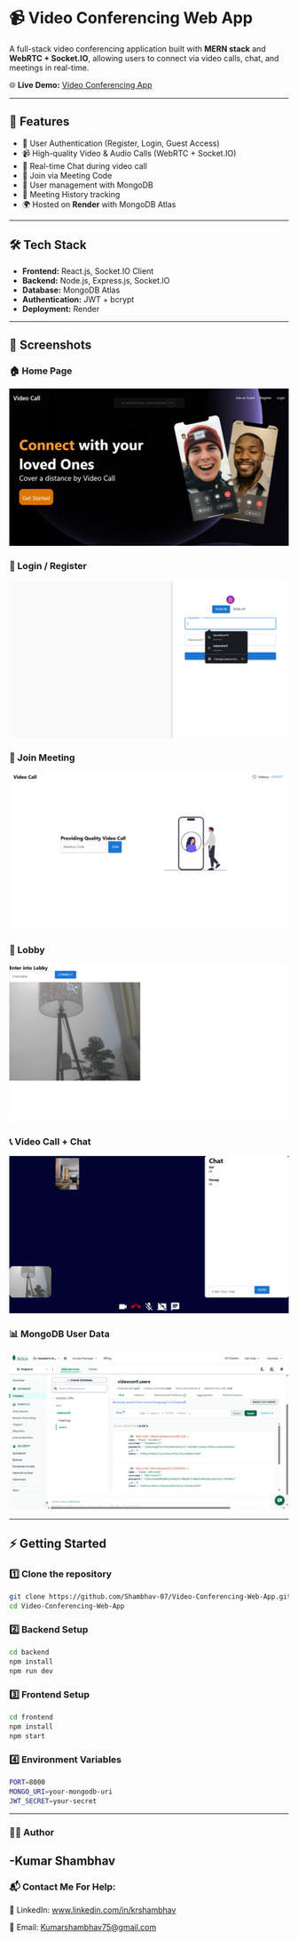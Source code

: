 # 📹 Video Conferencing Web App

A full-stack video conferencing application built with **MERN stack** and **WebRTC + Socket.IO**, allowing users to connect via video calls, chat, and meetings in real-time.  

🌐 **Live Demo:** [Video Conferencing App](https://video-conferencing-web-app-1.onrender.com)

---

## 🚀 Features
- 🔐 User Authentication (Register, Login, Guest Access)
- 📹 High-quality Video & Audio Calls (WebRTC + Socket.IO)
- 💬 Real-time Chat during video call
- 🎥 Join via Meeting Code
- 👤 User management with MongoDB
- 📜 Meeting History tracking
- 🌍 Hosted on **Render** with MongoDB Atlas

---

## 🛠️ Tech Stack
- **Frontend:** React.js, Socket.IO Client  
- **Backend:** Node.js, Express.js, Socket.IO  
- **Database:** MongoDB Atlas  
- **Authentication:** JWT + bcrypt  
- **Deployment:** Render  

---

## 📸 Screenshots  

### 🏠 Home Page  
![Home Page](./screenshots/Screenshot1.png)

### 🔐 Login / Register  
![Login Page](./screenshots/Screenshot2.png)

### 🎥 Join Meeting  
![Join Meeting](./screenshots/Screenshot3.png)

### 🚪 Lobby  
![Lobby](./screenshots/Screenshot4.png)

### 📞 Video Call + Chat  
![Video Call](./screenshots/Screenshot5.png)

### 📊 MongoDB User Data  
![MongoDB Users](./screenshots/Screenshot6.png)

---

## ⚡ Getting Started

### 1️⃣ Clone the repository
```bash
git clone https://github.com/Shambhav-07/Video-Conferencing-Web-App.git
cd Video-Conferencing-Web-App
```

### 2️⃣ Backend Setup
```bash
cd backend
npm install
npm run dev
```

### 3️⃣ Frontend Setup
```bash
cd frontend
npm install
npm start
```

### 4️⃣ Environment Variables
```bash
PORT=8000
MONGO_URI=your-mongodb-uri
JWT_SECRET=your-secret
```

---

### 👨‍💻 Author
-Kumar Shambhav
---

### 📬 Contact Me For Help:

💼 LinkedIn: www.linkedin.com/in/krshambhav

📧 Email: Kumarshambhav75@gmail.com
